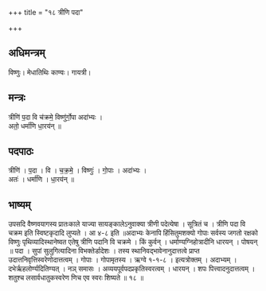 +++
title = "१८ त्रीणि पदा"

+++
## अधिमन्त्रम्
विष्णुः। मेधातिथिः काण्वः। गायत्री।

## मन्त्रः
त्रीणि॑ प॒दा वि च॑क्रमे॒ विष्णु॑र्गो॒पा अदा॑भ्यः ।  
अतो॒ धर्मा॑णि धा॒रय॑न् ॥

## पदपाठः
त्रीणि॑ । प॒दा । वि । च॒क्र॒मे॒ । विष्णुः॑ । गो॒पाः । अदा॑भ्यः ।  
अतः॑ । धर्मा॑णि । धा॒रय॑न् ॥

## भाष्यम्
उपसदि वैष्णवयागस्य प्रातःकाले याज्या सायङ्कालेऽनुवाक्या त्रीणी पदेत्येषा । सूत्रितं च । त्रीणि पदा वि चक्रम इति स्विष्टकृदादि लुप्यते । आ ४-८ इति ॥अदाभ्यः केनापि हिंसितुमशक्यो गोपाः सर्वस्य जगतो रक्षको विष्णुः पृथिव्यादिस्थानेष्वत एतेषु त्रीणि पदानि वि चक्रमे । किं कुर्वन् । धर्माण्यग्निहोत्रादीनि धारयन् । पोषयन् ॥ पदा । सुपां सुलुगित्यादिना विभक्तेर्डादेशः । तस्य स्थानिवद्भावेनानुदात्तत्वे प्राप्त उदात्तनिवृत्तिस्वरेणोदात्तत्वम् । गोपाः । गोपामृतस्य । ऋग्वे १-१-८ । इत्यत्रोक्तम् । अदाभ्यम् । दभेर्ऋहलोर्ण्यदितिण्यत् । नञ् समासः । अव्ययपूर्वपदप्रकृतिस्वरत्वम् । धारयन् । शपः पित्त्वादनुदात्तत्वम् । शतुश्च लसार्वधातुकस्वरेण णिच एव स्वरः शिष्यते ॥ १८ ॥